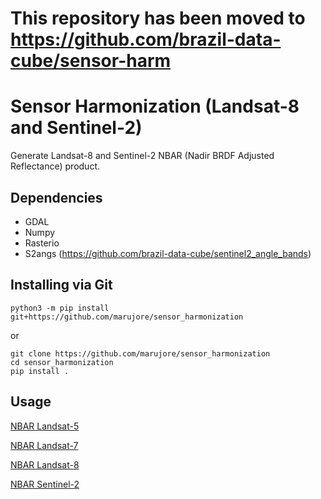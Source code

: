 # This repository has been moved to https://github.com/brazil-data-cube/sensor-harm

# Sensor Harmonization (Landsat-8 and Sentinel-2)

Generate Landsat-8 and Sentinel-2 NBAR (Nadir BRDF Adjusted Reflectance) product.

## Dependencies

- GDAL
- Numpy
- Rasterio
- S2angs (https://github.com/brazil-data-cube/sentinel2_angle_bands)

## Installing via Git

```
python3 -m pip install git+https://github.com/marujore/sensor_harmonization
```

or

```
git clone https://github.com/marujore/sensor_harmonization
cd sensor_harmonization
pip install .
```

## Usage

[NBAR Landsat-5](./example_harm_l5.py)

[NBAR Landsat-7](./example_harm_l7.py)

[NBAR Landsat-8](./example_harm_l8.py)

[NBAR Sentinel-2](./example_harm_l8.py)
